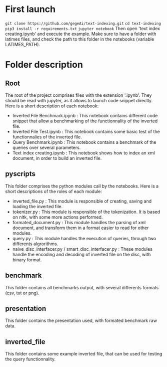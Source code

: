 # First launch
`git clone https://github.com/gegeAi/text-indexing.git`
`cd text-indexing`
`pip3 install -r requirements.txt`
`jupyter notebook`
Then open 'text index creating.ipynb' and execute the example.
Make sure to have a folder with latimes files, and check the path to this folder in the notebooks (variable LATIMES_PATH).

# Folder description
## Root
The root of the project comprises files with the extension '.ipynb'. They should be read with jupyter, as it allows to launch code snippet directly. Here is a short description of each notebook:
* Inverted File Benchmark.ipynb : This notebook contains different code snippet that allow a benchmarking of the functionnality of the inverted file.
* Inverted File Test.ipynb : This notebook contains some basic test of the functionnalies of the inverted file.
* Query Benchmark.ipynb : This notebook contains a benchmark of the queries over several parameters.
* Text index creating.ipynb : This notebook shows how to index an xml document, in order to build an inverted file.

## pyscripts
This folder comprises the python modules call by the notebooks. Here is a short descriptions of the roles of each module:
* inverted_file.py : This module is responsible of creating, saving and loading the inverted file.
* tokenizer.py : This module is responsible of the tokenization. It is based on nltk, with some more actions performed.
* formated_document.py : This module handles the parsing of xml document, and transform them in a format easier to read for other modules.
* query.py : This module handles the execution of queries, through two differents algrorithms.
* naive\_disc\_interfacer.py / smart\_disc\_interfacer.py : These modules handle the encoding and decoding of inverted file on the disc, with binary format.

## benchmark
This folder contains all benchmarks output, with several differents formats (csv, txt or png). 

## presentation
This folder contains the presentation used, with formated benchmark raw data.

## inverted_file
This folder contains some example inverted file, that can be used for testing the query functionnality. 

